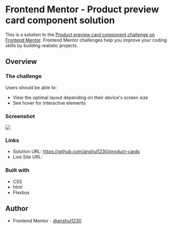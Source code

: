 # Frontend Mentor - Product preview card component solution

This is a solution to the [Product preview card component challenge on Frontend Mentor](https://www.frontendmentor.io/challenges/product-preview-card-component-GO7UmttRfa). Frontend Mentor challenges help you improve your coding skills by building realistic projects.

## Overview

### The challenge

Users should be able to:

- View the optimal layout depending on their device's screen size
- See hover for interactive elements

### Screenshot

![](./screenshot.jpg)

### Links

- Solution URL: https://github.com/anshul1230/product-cards
- Live Site URL:

### Built with

- CSS
- html
- Flexbox

## Author

- Frontend Mentor - [@anshul1230](https://www.frontendmentor.io/profile/anshul1230)
